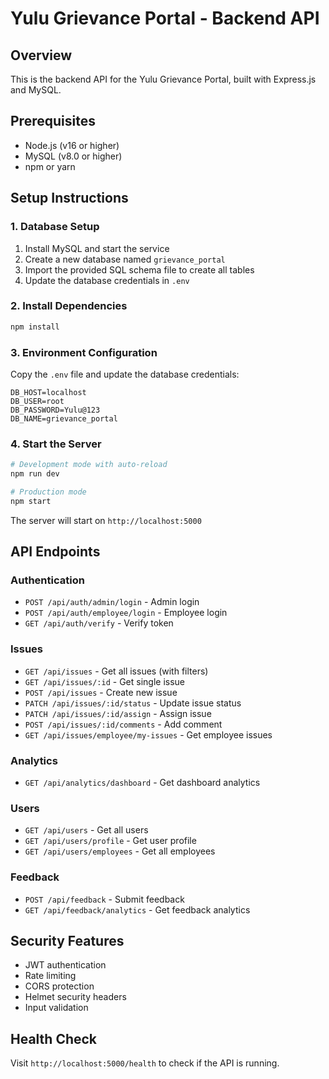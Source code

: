 
# Yulu Grievance Portal - Backend API

## Overview
This is the backend API for the Yulu Grievance Portal, built with Express.js and MySQL.

## Prerequisites
- Node.js (v16 or higher)
- MySQL (v8.0 or higher)
- npm or yarn

## Setup Instructions

### 1. Database Setup
1. Install MySQL and start the service
2. Create a new database named `grievance_portal`
3. Import the provided SQL schema file to create all tables
4. Update the database credentials in `.env`

### 2. Install Dependencies
```bash
npm install
```

### 3. Environment Configuration
Copy the `.env` file and update the database credentials:
```
DB_HOST=localhost
DB_USER=root
DB_PASSWORD=Yulu@123
DB_NAME=grievance_portal
```

### 4. Start the Server
```bash
# Development mode with auto-reload
npm run dev

# Production mode
npm start
```

The server will start on `http://localhost:5000`

## API Endpoints

### Authentication
- `POST /api/auth/admin/login` - Admin login
- `POST /api/auth/employee/login` - Employee login
- `GET /api/auth/verify` - Verify token

### Issues
- `GET /api/issues` - Get all issues (with filters)
- `GET /api/issues/:id` - Get single issue
- `POST /api/issues` - Create new issue
- `PATCH /api/issues/:id/status` - Update issue status
- `PATCH /api/issues/:id/assign` - Assign issue
- `POST /api/issues/:id/comments` - Add comment
- `GET /api/issues/employee/my-issues` - Get employee issues

### Analytics
- `GET /api/analytics/dashboard` - Get dashboard analytics

### Users
- `GET /api/users` - Get all users
- `GET /api/users/profile` - Get user profile
- `GET /api/users/employees` - Get all employees

### Feedback
- `POST /api/feedback` - Submit feedback
- `GET /api/feedback/analytics` - Get feedback analytics

## Security Features
- JWT authentication
- Rate limiting
- CORS protection
- Helmet security headers
- Input validation

## Health Check
Visit `http://localhost:5000/health` to check if the API is running.

